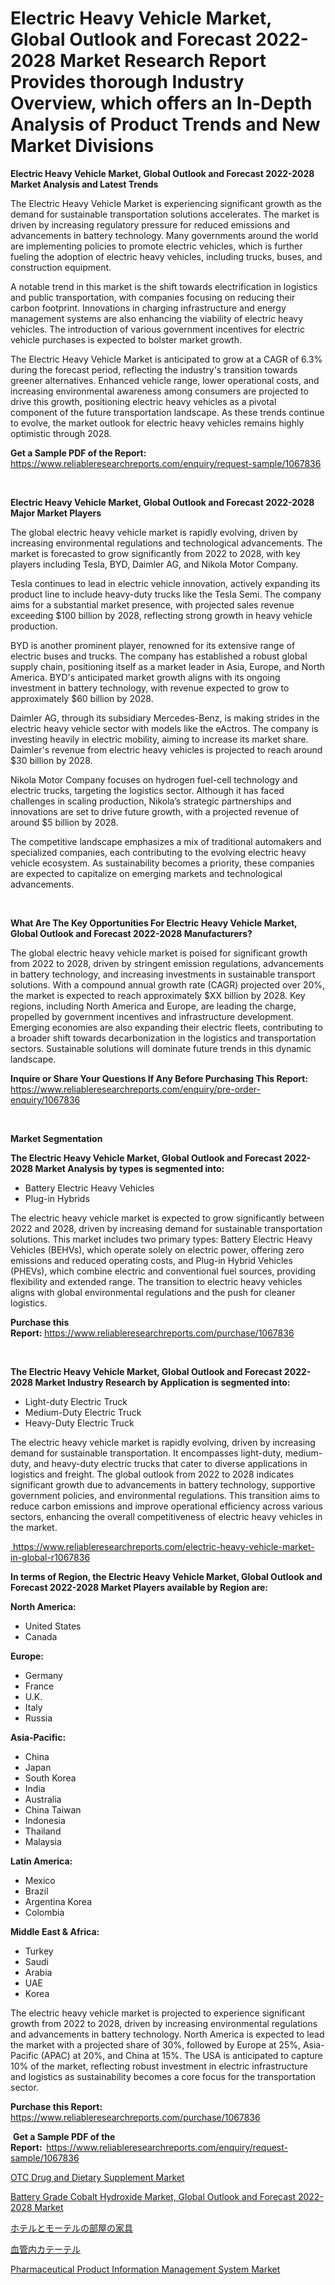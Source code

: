 <p><h1>Electric Heavy Vehicle Market, Global Outlook and Forecast 2022-2028 Market Research Report Provides thorough Industry Overview, which offers an In-Depth Analysis of Product Trends and New Market Divisions</h1></p><p><strong>Electric Heavy Vehicle Market, Global Outlook and Forecast 2022-2028 Market Analysis and Latest Trends</strong></p>
<p><p>The Electric Heavy Vehicle Market is experiencing significant growth as the demand for sustainable transportation solutions accelerates. The market is driven by increasing regulatory pressure for reduced emissions and advancements in battery technology. Many governments around the world are implementing policies to promote electric vehicles, which is further fueling the adoption of electric heavy vehicles, including trucks, buses, and construction equipment.</p><p>A notable trend in this market is the shift towards electrification in logistics and public transportation, with companies focusing on reducing their carbon footprint. Innovations in charging infrastructure and energy management systems are also enhancing the viability of electric heavy vehicles. The introduction of various government incentives for electric vehicle purchases is expected to bolster market growth.</p><p>The Electric Heavy Vehicle Market is anticipated to grow at a CAGR of 6.3% during the forecast period, reflecting the industry's transition towards greener alternatives. Enhanced vehicle range, lower operational costs, and increasing environmental awareness among consumers are projected to drive this growth, positioning electric heavy vehicles as a pivotal component of the future transportation landscape. As these trends continue to evolve, the market outlook for electric heavy vehicles remains highly optimistic through 2028.</p></p>
<p><strong>Get a Sample PDF of the Report:&nbsp;</strong> <a href="https://www.reliableresearchreports.com/enquiry/request-sample/1067836">https://www.reliableresearchreports.com/enquiry/request-sample/1067836</a></p>
<p>&nbsp;</p>
<p><strong>Electric Heavy Vehicle Market, Global Outlook and Forecast 2022-2028 Major Market Players</strong></p>
<p><p>The global electric heavy vehicle market is rapidly evolving, driven by increasing environmental regulations and technological advancements. The market is forecasted to grow significantly from 2022 to 2028, with key players including Tesla, BYD, Daimler AG, and Nikola Motor Company.</p><p>Tesla continues to lead in electric vehicle innovation, actively expanding its product line to include heavy-duty trucks like the Tesla Semi. The company aims for a substantial market presence, with projected sales revenue exceeding $100 billion by 2028, reflecting strong growth in heavy vehicle production.</p><p>BYD is another prominent player, renowned for its extensive range of electric buses and trucks. The company has established a robust global supply chain, positioning itself as a market leader in Asia, Europe, and North America. BYD's anticipated market growth aligns with its ongoing investment in battery technology, with revenue expected to grow to approximately $60 billion by 2028.</p><p>Daimler AG, through its subsidiary Mercedes-Benz, is making strides in the electric heavy vehicle sector with models like the eActros. The company is investing heavily in electric mobility, aiming to increase its market share. Daimler's revenue from electric heavy vehicles is projected to reach around $30 billion by 2028.</p><p>Nikola Motor Company focuses on hydrogen fuel-cell technology and electric trucks, targeting the logistics sector. Although it has faced challenges in scaling production, Nikola’s strategic partnerships and innovations are set to drive future growth, with a projected revenue of around $5 billion by 2028.</p><p>The competitive landscape emphasizes a mix of traditional automakers and specialized companies, each contributing to the evolving electric heavy vehicle ecosystem. As sustainability becomes a priority, these companies are expected to capitalize on emerging markets and technological advancements.</p></p>
<p>&nbsp;</p>
<p><strong>What Are The Key Opportunities For Electric Heavy Vehicle Market, Global Outlook and Forecast 2022-2028 Manufacturers?</strong></p>
<p><p>The global electric heavy vehicle market is poised for significant growth from 2022 to 2028, driven by stringent emission regulations, advancements in battery technology, and increasing investments in sustainable transport solutions. With a compound annual growth rate (CAGR) projected over 20%, the market is expected to reach approximately $XX billion by 2028. Key regions, including North America and Europe, are leading the charge, propelled by government incentives and infrastructure development. Emerging economies are also expanding their electric fleets, contributing to a broader shift towards decarbonization in the logistics and transportation sectors. Sustainable solutions will dominate future trends in this dynamic landscape.</p></p>
<p><strong>Inquire or Share Your Questions If Any Before Purchasing This Report:</strong> <a href="https://www.reliableresearchreports.com/enquiry/pre-order-enquiry/1067836">https://www.reliableresearchreports.com/enquiry/pre-order-enquiry/1067836</a></p>
<p>&nbsp;</p>
<p><strong>Market Segmentation</strong></p>
<p><strong>The Electric Heavy Vehicle Market, Global Outlook and Forecast 2022-2028 Market Analysis by types is segmented into:</strong></p>
<p><ul><li>Battery Electric Heavy Vehicles</li><li>Plug-in Hybrids</li></ul></p>
<p><p>The electric heavy vehicle market is expected to grow significantly between 2022 and 2028, driven by increasing demand for sustainable transportation solutions. This market includes two primary types: Battery Electric Heavy Vehicles (BEHVs), which operate solely on electric power, offering zero emissions and reduced operating costs, and Plug-in Hybrid Vehicles (PHEVs), which combine electric and conventional fuel sources, providing flexibility and extended range. The transition to electric heavy vehicles aligns with global environmental regulations and the push for cleaner logistics.</p></p>
<p><strong>Purchase this Report:&nbsp;</strong><a href="https://www.reliableresearchreports.com/purchase/1067836">https://www.reliableresearchreports.com/purchase/1067836</a></p>
<p>&nbsp;</p>
<p><strong>The Electric Heavy Vehicle Market, Global Outlook and Forecast 2022-2028 Market Industry Research by Application is segmented into:</strong></p>
<p><ul><li>Light-duty Electric Truck</li><li>Medium-Duty Electric Truck</li><li>Heavy-Duty Electric Truck</li></ul></p>
<p><p>The electric heavy vehicle market is rapidly evolving, driven by increasing demand for sustainable transportation. It encompasses light-duty, medium-duty, and heavy-duty electric trucks that cater to diverse applications in logistics and freight. The global outlook from 2022 to 2028 indicates significant growth due to advancements in battery technology, supportive government policies, and environmental regulations. This transition aims to reduce carbon emissions and improve operational efficiency across various sectors, enhancing the overall competitiveness of electric heavy vehicles in the market.</p></p>
<p><a href="https://www.reliableresearchreports.com/electric-heavy-vehicle-market-in-global-r1067836">&nbsp;https://www.reliableresearchreports.com/electric-heavy-vehicle-market-in-global-r1067836</a></p>
<p><strong>In terms of Region, the Electric Heavy Vehicle Market, Global Outlook and Forecast 2022-2028 Market Players available by Region are:</strong></p>
<p>
    <p> <strong> North America: </strong>
        <ul>
            <li>United States</li>
            <li>Canada</li>
        </ul>
        </p> 
    <p> <strong> Europe: </strong>
        <ul>
            <li>Germany</li>
            <li>France</li>
            <li>U.K.</li>
            <li>Italy</li>
            <li>Russia</li>
        </ul>
        </p> 
    <p> <strong> Asia-Pacific: </strong>
        <ul>
            <li>China</li>
            <li>Japan</li>
            <li>South Korea</li>
            <li>India</li>
            <li>Australia</li>
            <li>China Taiwan</li>
            <li>Indonesia</li>
            <li>Thailand</li>
            <li>Malaysia</li>
        </ul>
        </p> 
    <p> <strong> Latin America: </strong>
        <ul>
            <li>Mexico</li>
            <li>Brazil</li>
            <li>Argentina Korea</li>
            <li>Colombia</li>
        </ul>
        </p> 
    <p> <strong> Middle East & Africa: </strong>
        <ul>
            <li>Turkey</li>
            <li>Saudi</li>
            <li>Arabia</li>
            <li>UAE</li>
            <li>Korea</li>
        </ul>
    </p>
    </p>
<p><p>The electric heavy vehicle market is projected to experience significant growth from 2022 to 2028, driven by increasing environmental regulations and advancements in battery technology. North America is expected to lead the market with a projected share of 30%, followed by Europe at 25%, Asia-Pacific (APAC) at 20%, and China at 15%. The USA is anticipated to capture 10% of the market, reflecting robust investment in electric infrastructure and logistics as sustainability becomes a core focus for the transportation sector.</p></p>
<p><strong>Purchase this Report: </strong><a href="https://www.reliableresearchreports.com/purchase/1067836">https://www.reliableresearchreports.com/purchase/1067836</a></p>
<p>&nbsp;<strong>Get a Sample PDF of the Report:&nbsp;&nbsp;</strong><a href="https://www.reliableresearchreports.com/enquiry/request-sample/1067836">https://www.reliableresearchreports.com/enquiry/request-sample/1067836</a></p>
<p><strong></strong></p>
<p><p><a href="https://issuu.com/reportprime-2/docs/otc-drug-and-dietary-supplement-mar_b6504347e054a7">OTC Drug and Dietary Supplement Market</a></p><p><a href="https://github.com/luckyshygirl/Market-Research-Report-List-6/blob/main/battery-grade-cobalt-hydroxide-market-global-outlook-and-forecast-2022-2028-market.md">Battery Grade Cobalt Hydroxide Market, Global Outlook and Forecast 2022-2028 Market</a></p><p><a href="https://github.com/mohamedbakry57/Market-Research-Report-List-6/blob/main/496140987535.md">ホテルとモーテルの部屋の家具</a></p><p><a href="https://medium.com/@devanrutherford2002/%E8%A1%80%E7%AE%A1%E5%86%85%E3%82%AB%E3%83%86%E3%83%BC%E3%83%86%E3%83%AB%E5%B8%82%E5%A0%B4-%E3%82%B0%E3%83%AD%E3%83%BC%E3%83%90%E3%83%AB%E5%B8%82%E5%A0%B4%E3%82%B7%E3%82%A7%E3%82%A2%E3%81%A8%E3%83%A9%E3%83%B3%E3%82%AD%E3%83%B3%E3%82%B0-%E5%85%A8%E4%BD%93%E3%81%AE%E5%A3%B2%E4%B8%8A%E3%81%A8%E9%9C%80%E8%A6%81%E4%BA%88%E6%B8%AC2024%E5%B9%B4-2031%E5%B9%B4-ca6552d707a0">血管内カテーテル</a></p><p><a href="https://issuu.com/reportprime-2/docs/pharmaceutical-product-information-_1fa221d7a157f1">Pharmaceutical Product Information Management System Market</a></p></p>